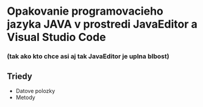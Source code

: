 # Opakovanie programovacieho jazyka JAVA v prostredi JavaEditor a Visual Studio Code
### (tak ako kto chce asi aj tak JavaEditor je uplna blbost)

## Triedy
- Datove polozky
- Metody
